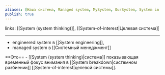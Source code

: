 ```yaml
---
aliases: [Наша система, Managed system, MySystem, OurSystem, System in hand, Система в руках] 
publish: true
---
```

links: [[System (system thinking)]], [[System-of-interest|Целевая система]]

---

- engineered system в [[System engineering]],
- managed system в [[Системный менеджмент]]

==Это== - [[System (system thinking)|система]] показывающая временный фокус внимания в [[System breakdown|системном разбиении]] [[System-of-interest|целевой системы]].